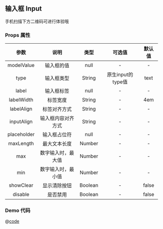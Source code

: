 ## 输入框 Input

手机扫描下方二维码可进行体验哦
<qr-code path="form/input"/>

<ShowPage path="form/input"/>

### Props 属性
| 参数 | 说明 | 类型 | 可选值 | 默认值 |
| :----: | :----: | :----: | :----: | :----: |
| modelValue | 输入框的值 | null | - | - |
| type | 输入框类型 | String | 原生input的type值 | text |
| label | 输入框标签 | null | - | - |
| labelWidth | 标签宽度 | String | - | 4em |
| labelAlign | 标签对齐方式 | String | - | - |
| inputAlign | 输入框内容对齐方式 | String | - | - |
| placeholder | 输入框占位符 | null | - | - |
| maxLength | 最大文本长度 | Number | - | - |
| max | 数字输入时，最大值 | Number | - | - |
| min | 数字输入时，最小值 | Number | - | - |
| showClear | 显示清除按钮 | Boolean | - | false |
| disable | 是否禁用 | Boolean | - | false |


### Demo 代码
@[code](../../../src/views/form/input.vue)